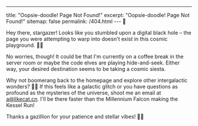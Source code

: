---
title: "Oopsie-doodle! Page Not Found!"
excerpt: "Oopsie-doodle! Page Not Found!"
sitemap: false
permalink: /404.html
--- 😬

Hey there, stargazer! Looks like you stumbled upon a digital black hole – the page you were attempting to warp into doesn't exist in this cosmic playground. 🌌🚀

No worries, though! It could be that I'm currently on a coffee break in the server room or maybe the code elves are playing hide-and-seek. Either way, your desired destination seems to be taking a cosmic siesta.

Why not boomerang back to the homepage and explore other intergalactic wonders? 🌠✨ If this feels like a galactic glitch or you have questions as profound as the mysteries of the universe, shoot me an email at a@likecat.cn. I'll be there faster than the Millennium Falcon making the Kessel Run!

Thanks a gazillion for your patience and stellar vibes! 🌌👾
